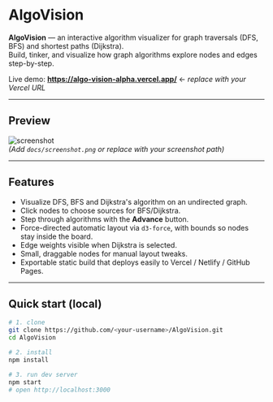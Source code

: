# AlgoVision

**AlgoVision** — an interactive algorithm visualizer for graph traversals (DFS, BFS) and shortest paths (Dijkstra).  
Build, tinker, and visualize how graph algorithms explore nodes and edges step-by-step.

Live demo: **https://algo-vision-alpha.vercel.app/** ← _replace with your Vercel URL_

---

## Preview

![screenshot](./docs/screenshot.png)  
*(Add `docs/screenshot.png` or replace with your screenshot path)*

---

## Features

- Visualize DFS, BFS and Dijkstra's algorithm on an undirected graph.
- Click nodes to choose sources for BFS/Dijkstra.
- Step through algorithms with the **Advance** button.
- Force-directed automatic layout via `d3-force`, with bounds so nodes stay inside the board.
- Edge weights visible when Dijkstra is selected.
- Small, draggable nodes for manual layout tweaks.
- Exportable static build that deploys easily to Vercel / Netlify / GitHub Pages.

---

## Quick start (local)

```bash
# 1. clone
git clone https://github.com/<your-username>/AlgoVision.git
cd AlgoVision

# 2. install
npm install

# 3. run dev server
npm start
# open http://localhost:3000
